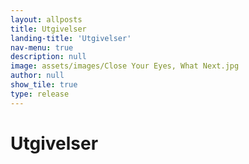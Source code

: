 ```yaml
---
layout: allposts
title: Utgivelser
landing-title: 'Utgivelser'
nav-menu: true
description: null
image: assets/images/Close Your Eyes, What Next.jpg
author: null
show_tile: true
type: release
---
```


<h1>Utgivelser</h1>
